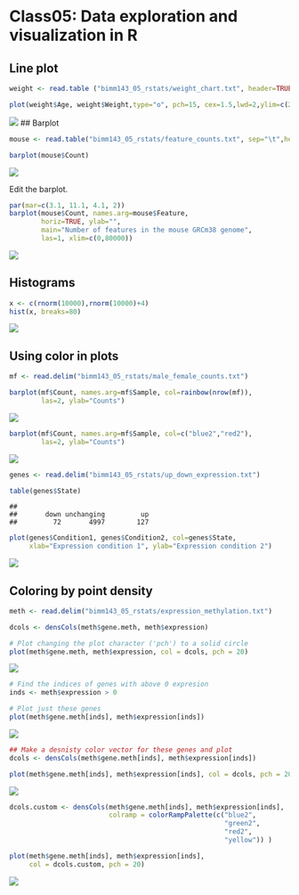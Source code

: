Class05: Data exploration and visualization in R
================

Line plot
---------

``` r
weight <- read.table ("bimm143_05_rstats/weight_chart.txt", header=TRUE)
```

``` r
plot(weight$Age, weight$Weight,type="o", pch=15, cex=1.5,lwd=2,ylim=c(2,10), xlab="Age (months)", ylab = "Wegiht (kg)", main = "Baby weight with age")
```

![](class05_files/figure-markdown_github/unnamed-chunk-2-1.png) \#\# Barplot

``` r
mouse <- read.table("bimm143_05_rstats/feature_counts.txt", sep="\t",header=TRUE)
```

``` r
barplot(mouse$Count)
```

![](class05_files/figure-markdown_github/unnamed-chunk-4-1.png)

Edit the barplot.

``` r
par(mar=c(3.1, 11.1, 4.1, 2))
barplot(mouse$Count, names.arg=mouse$Feature, 
        horiz=TRUE, ylab="", 
        main="Number of features in the mouse GRCm38 genome", 
        las=1, xlim=c(0,80000))
```

![](class05_files/figure-markdown_github/unnamed-chunk-5-1.png)

Histograms
----------

``` r
x <- c(rnorm(10000),rnorm(10000)+4)
hist(x, breaks=80)
```

![](class05_files/figure-markdown_github/unnamed-chunk-6-1.png)

Using color in plots
--------------------

``` r
mf <- read.delim("bimm143_05_rstats/male_female_counts.txt")

barplot(mf$Count, names.arg=mf$Sample, col=rainbow(nrow(mf)), 
        las=2, ylab="Counts")
```

![](class05_files/figure-markdown_github/unnamed-chunk-7-1.png)

``` r
barplot(mf$Count, names.arg=mf$Sample, col=c("blue2","red2"), 
        las=2, ylab="Counts")
```

![](class05_files/figure-markdown_github/unnamed-chunk-8-1.png)

``` r
genes <- read.delim("bimm143_05_rstats/up_down_expression.txt")

table(genes$State)
```

    ## 
    ##       down unchanging         up 
    ##         72       4997        127

``` r
plot(genes$Condition1, genes$Condition2, col=genes$State, 
     xlab="Expression condition 1", ylab="Expression condition 2")
```

![](class05_files/figure-markdown_github/unnamed-chunk-9-1.png)

Coloring by point density
-------------------------

``` r
meth <- read.delim("bimm143_05_rstats/expression_methylation.txt")
```

``` r
dcols <- densCols(meth$gene.meth, meth$expression)

# Plot changing the plot character ('pch') to a solid circle
plot(meth$gene.meth, meth$expression, col = dcols, pch = 20)
```

![](class05_files/figure-markdown_github/unnamed-chunk-11-1.png)

``` r
# Find the indices of genes with above 0 expresion
inds <- meth$expression > 0

# Plot just these genes
plot(meth$gene.meth[inds], meth$expression[inds])
```

![](class05_files/figure-markdown_github/unnamed-chunk-12-1.png)

``` r
## Make a desnisty color vector for these genes and plot
dcols <- densCols(meth$gene.meth[inds], meth$expression[inds])

plot(meth$gene.meth[inds], meth$expression[inds], col = dcols, pch = 20)
```

![](class05_files/figure-markdown_github/unnamed-chunk-13-1.png)

``` r
dcols.custom <- densCols(meth$gene.meth[inds], meth$expression[inds],
                         colramp = colorRampPalette(c("blue2",
                                                      "green2",
                                                      "red2",
                                                      "yellow")) )

plot(meth$gene.meth[inds], meth$expression[inds], 
     col = dcols.custom, pch = 20)
```

![](class05_files/figure-markdown_github/unnamed-chunk-14-1.png)
